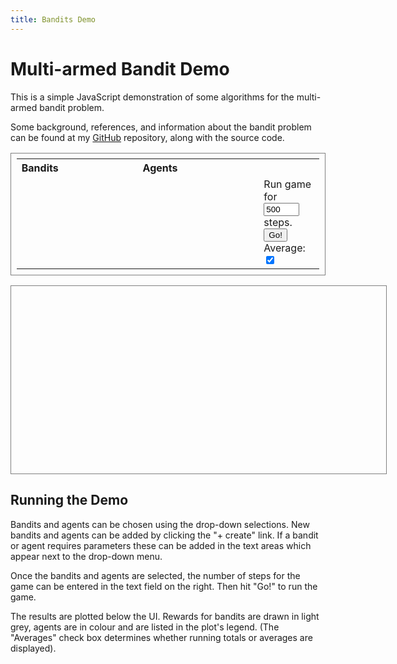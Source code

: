 ```yaml
---
title: Bandits Demo
---
```


Multi-armed Bandit Demo
=======================

This is a simple JavaScript demonstration of some algorithms for the multi-armed
bandit problem. 

Some background, references, and information about the bandit problem can be found at 
my [GitHub](http://github.com/mreid/Bandits/) repository, along with the source code.

<table id="controls" style="border: 1px solid gray;padding: 1ex;width:100%;">
    <tr style="text-align:left;">
        <th>Bandits</th>
        <th>Agents</th>
    </tr>
    <tr>
        <td style="vertical-align: top; width: 40%;">
            <ol id="bandit"> </ol>
        </td>
        <td style="vertical-align: top; width: 40%;">
            <ol id="agent"> </ol>
        </td>
        <td style="vertical-align: top;">
            Run game for
            <input id="steps" type="text" value="500" size="4"/>
            <label for="steps">steps</label>.<br/>
            <button id="run">Go!</button><br/>
            <label for="average">Average</label>:
            <input id="average" type="checkbox" checked="true" />
        </td>
    </tr>
</table>

<div id="placeholder" style="margin:0 auto;width:600px;height:300px;text-align:center;border: 1px solid gray;">
</div>

Running the Demo
----------------
Bandits and agents can
be chosen using the drop-down selections. New bandits and agents can be added by
clicking the "+ create" link. If a bandit or agent requires parameters these can
be added in the text areas which appear next to the drop-down menu.

Once the bandits and agents are selected, the number of steps for the game can 
be entered in the text field on the right. Then hit "Go!" to run the game. 

The results are plotted below the UI. Rewards for bandits are drawn in light
grey, agents are in colour and are listed in the plot's legend. (The "Averages"
check box determines whether running totals or averages are displayed).

<div>
<script src="/js/jquery.js" type="text/javascript"> </script>
<script src="/js/jquery.flot.min.js" type="text/javascript"> </script>
<script src="/js/bandits/bandits.js" type="text/javascript"> </script>
<script src="/js/bandits/agents.js" type="text/javascript"> </script>
<script src="/js/bandits/ui.js" type="text/javascript"> </script>

<script type="text/javascript">
$(document).ready(function(){        
    $('ol #bandit').replaceWith(makeList(banditTypes));
    $('ol #agent').replaceWith(makeList(agentTypes));
    $("#run").click(runGame);
});
</script>
</div>